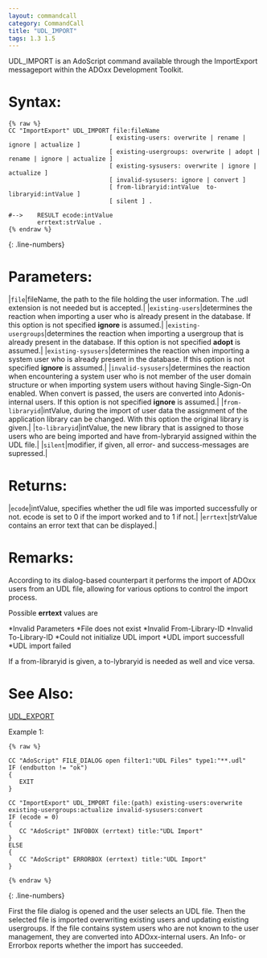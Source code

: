 ```yaml
---
layout: commandcall
category: CommandCall
title: "UDL_IMPORT"
tags: 1.3 1.5
---
```


UDL_IMPORT is an AdoScript command available through the ImportExport messageport within the ADOxx Development Toolkit.

# Syntax:  

```adoscript
{% raw %}
CC "ImportExport" UDL_IMPORT file:fileName 
							[ existing-users: overwrite | rename | ignore | actualize ] 
							[ existing-usergroups: overwrite | adopt | rename | ignore | actualize ]
							[ existing-sysusers: overwrite | ignore | actualize ] 
							[ invalid-sysusers: ignore | convert ]
							[ from-libraryid:intValue  to-libraryid:intValue ]
							[ silent ] .

#-->	RESULT ecode:intValue 
		errtext:strValue .
{% endraw %}
```
{: .line-numbers}

# Parameters:  

|`file`|fileName, the path to the file holding the user information. The .udl extension is not needed but is accepted.|
|`existing-users`|determines the reaction when importing a user who is already present in the database. If this option is not specified **ignore** is assumed.|
|`existing-usergroups`|determines the reaction when importing a usergroup that is already present in the database. If this option is not specified **adopt** is assumed.|
|`existing-sysusers`|determines the reaction when importing a system user who is already present in the database. If this option is not specified **ignore** is assumed.|
|`invalid-sysusers`|determines the reaction when encountering a system user who is not member of the user domain structure or when importing system users without having Single-Sign-On enabled. When convert is passed, the users are converted into Adonis-internal users. If this option is not specified **ignore** is assumed.|
|`from-libraryid`|intValue, during the import of user data the assignment of the application library can be changed. With this option the original library is given.|
|`to-libraryid`|intValue, the new library that is assigned to those users who are being imported and have from-lybraryid assigned within the UDL file.|
|`silent`|modifier, if given, all error- and success-messages are supressed.|

# Returns:  

|`ecode`|intValue, specifies whether the udl file was imported successfully or not. ecode is set to 0 if the import worked and to 1 if not.|
|`errtext`|strValue contains an error text that can be displayed.|

# Remarks:

According to its dialog-based counterpart it performs the import of ADOxx users from an UDL file, allowing for various options to control the import process.

Possible **errtext** values are

*Invalid Parameters
*File does not exist
*Invalid From-Library-ID
*Invalid To-Library-ID
*Could not initialize UDL import
*UDL import successfull
*UDL import failed

If a from-libraryid is given, a to-lybraryid is needed as well and vice versa.

# See Also:  

[UDL_EXPORT](udl_export.html "UDL_EXPORT")  


Example 1:

```adoscript
{% raw %}

CC "AdoScript" FILE_DIALOG open filter1:"UDL Files" type1:"**.udl"
IF (endbutton != "ok")
{
   EXIT
}

CC "ImportExport" UDL_IMPORT file:(path) existing-users:overwrite existing-usergroups:actualize invalid-sysusers:convert
IF (ecode = 0)
{
   CC "AdoScript" INFOBOX (errtext) title:"UDL Import"
}
ELSE
{
   CC "AdoScript" ERRORBOX (errtext) title:"UDL Import"
}

{% endraw %}
```
{: .line-numbers}

First the file dialog is opened and the user selects an UDL file. Then the selected file is imported overwriting existing users and updating existing usergroups. If the file contains system users who are not known to the user management, they are converted into ADOxx-internal users. An Info- or Errorbox reports whether the import has succeeded.

